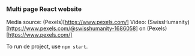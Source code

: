 ### Multi page React website 
Media source: (Pexels)[https://www.pexels.com/]
Video: (SwissHumanity)[https://www.pexels.com/@swisshumanity-1686058] on (Pexels)[https://www.pexels.com/]

To run de project, use `npm start`.
